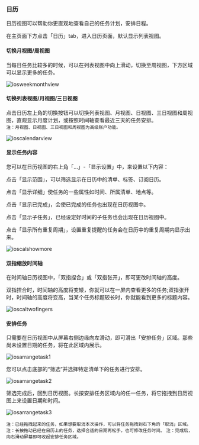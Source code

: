 ### 日历

日历视图可以帮助你更直观地查看自己的任务计划，安排日程。

在主页面下方点击「日历」tab，进入日历页面，默认显示列表视图。


#### 切换月视图/周视图

当每日任务比较多的时候，可以在列表视图中向上滑动，切换至周视图，下方区域可以显示更多的任务。

![iosweekmonthview](../../images/ios/managetask/calendarlistweektomonth.jpg)

#### 切换列表视图/月视图/三日视图

点击日历左上角的切换按钮可以切换列表视图、月视图、日视图、三日视图和周视图，直观显示月度计划，或按照时间轴查看最近三天的任务安排。 <br>`注：月视图、日视图、三日视图和周视图为高级账户功能。`

![ioscalendarview](../../images/ios/managetask/calendarswitch.jpg)

#### 显示任务内容

您可以在日历视图的右上角「...」-「显示设置」中，来设置以下内容：

点击「显示范围」，可以筛选显示在日历中的清单、标签、订阅日历。

点击「显示详细」使任务的一些属性如时间、所属清单、地点等。

点击「显示已完成」，会使已完成的任务也出现在日历视图中。

点击「显示子任务」，已经设定好时间的子任务也会出现在日历视图中。

点击「显示所有重复周期」，设置重复提醒的任务会在日历中的重复周期内显示出来。

![ioscalshowmore](../../images/ios/managetask/calendarshowdetail.jpg)

#### 双指缩放时间轴

在时间轴日历视图中，「双指捏合」或「双指张开」，即可更改时间轴的高度。

双指捏合时，时间轴的高度将变矮，你就可以在一屏内查看更多的任务;双指张开时，时间轴的高度将变高，当某个任务标题较长时，你就能看到更多的标题内容。

![ioscaltwofingers](../../images/ios/managetask/calendarpinch.jpg)

#### 安排任务

只需要在日历视图中从屏幕右侧边缘向左滑动，即可滑出「安排任务」区域。那些尚未设置日期的任务，将在此区域内展示。

![iosarrangetask1](../../images/ios/managetask/calendararrangetask1.jpg)

您可以点击底部的“筛选”并选择特定清单下的任务进行安排。

![iosarrangetask2](../../images/ios/managetask/calendararrangetask2.jpg)

筛选完成后，回到日历视图。长按安排任务区域内的任一任务，将它拖拽到日历视图上来设置日期和时间。

![iosarrangetask3](../../images/ios/managetask/calendararrangetask3.jpg)

`注：已经拖拽起来的任务，如果想要取消本次操作，可以将任务拖拽到右下角的「取消」区域。` 
`注：长按拖动已经在日历上的任务，选择合适的日期再松手，也可修改任务时间。` 
`注：完成后，向右滑动屏幕即可收起安排任务区域。`

